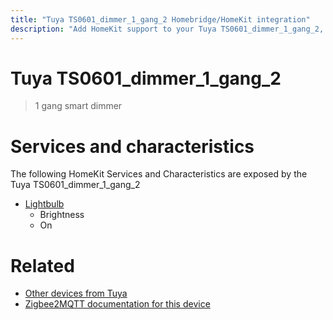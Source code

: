 ```yaml
---
title: "Tuya TS0601_dimmer_1_gang_2 Homebridge/HomeKit integration"
description: "Add HomeKit support to your Tuya TS0601_dimmer_1_gang_2, using Homebridge, Zigbee2MQTT and homebridge-z2m."
---
```

<!---
This file has been GENERATED using src/docgen/docgen.ts
DO NOT EDIT THIS FILE MANUALLY!
-->
# Tuya TS0601_dimmer_1_gang_2
> 1 gang smart dimmer


# Services and characteristics
The following HomeKit Services and Characteristics are exposed by
the Tuya TS0601_dimmer_1_gang_2

* [Lightbulb](../../light.md)
  * Brightness
  * On


# Related
* [Other devices from Tuya](../index.md#tuya)
* [Zigbee2MQTT documentation for this device](https://www.zigbee2mqtt.io/devices/TS0601_dimmer_1_gang_2.html)